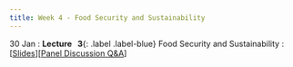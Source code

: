 ```yaml
---
title: Week 4 - Food Security and Sustainability
---
```


30 Jan
: **Lecture &nbsp; 3**{: .label .label-blue} Food Security and Sustainability
  : [[Slides](https://canvas.nus.edu.sg/courses/42112/pages/lecture-3-food-security-and-sustainability?module_item_id=97188)][[Panel Discussion Q&A](https://canvas.nus.edu.sg/courses/42112/discussion_topics/27407?module_item_id=97461)]
